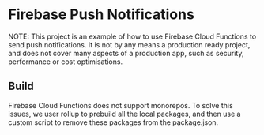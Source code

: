 # Firebase Push Notifications

NOTE: This project is an example of how to use Firebase Cloud Functions to send push notifications.
It is not by any means a production ready project, and does not cover many aspects of a production app, such as security, performance or cost optimisations.

## Build

Firebase Cloud Functions does not support monorepos. To solve this issues,
we user rollup to prebuild all the local packages, and then use a custom script
to remove these packages from the package.json.

